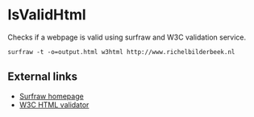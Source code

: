 # IsValidHtml

Checks if a webpage is valid using
surfraw and W3C validation service.

```
surfraw -t -o=output.html w3html http://www.richelbilderbeek.nl
```

## External links

 * [Surfraw homepage](http://surfraw.org/)
 * [W3C HTML validator](http://validator.w3.org)
